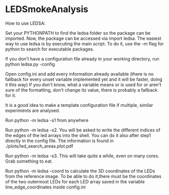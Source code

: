 # LEDSmokeAnalysis

How to use LEDSA:

Set your PYTHONPATH to find the ledsa folder so the package can be imported.
Now, the package can be accessed via import ledsa.
The easiest way to use ledsa is by executing the main script. To do it, use the -m flag for python to search for executable packages.

If you don't have a configuration file already in your working directory, run python ledsa.py -config

Open config.ini and add every information already available (there is no fallback for every unset variable implemented yet and it will be faster, doing it this way)
If you don't know, what a variable means or is used for or aren't sure of the formatting, don't change its value, there is probably a fallback for it.
    
It is a good idea to make a template configuration file if multiple, similar experiments are analysed.

Run python -m ledsa -s1 from anywhere

Run python -m ledsa -s2. You will be asked to write the different indices of the edges of the led arrays into the shell.
You can do it also after step1 directly in the config file. The information is found in ./plots/led_search_areas.plot.pdf
    
Run python -m ledsa -s3. This will take quite a while, even on many cores. Grab something to eat.

Run python -m ledsa -coord to calculate the 3D coordinates of the LEDs from the reference image. To be able to do
it,there must be the coordinates of the two outermost LEDs for each LED array saved in the variable
line_edge_coordinates inside config.ini
